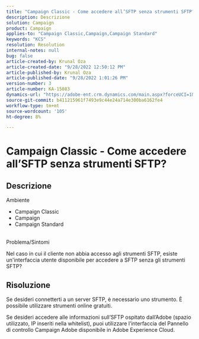 ```yaml
---
title: "Campaign Classic - Come accedere all’SFTP senza strumenti SFTP?"
description: Descrizione
solution: Campaign
product: Campaign
applies-to: "Campaign Classic,Campaign,Campaign Standard"
keywords: "KCS"
resolution: Resolution
internal-notes: null
bug: false
article-created-by: Krunal Oza
article-created-date: "9/28/2022 12:50:12 PM"
article-published-by: Krunal Oza
article-published-date: "9/28/2022 1:01:26 PM"
version-number: 3
article-number: KA-15083
dynamics-url: "https://adobe-ent.crm.dynamics.com/main.aspx?forceUCI=1&pagetype=entityrecord&etn=knowledgearticle&id=8537a612-2c3f-ed11-9db1-000d3a5c1bcc"
source-git-commit: b411215961f7493e9c44e24a714e300ba6162fe4
workflow-type: tm+mt
source-wordcount: '105'
ht-degree: 8%

---
```


# Campaign Classic - Come accedere all’SFTP senza strumenti SFTP?

## Descrizione

Ambiente<br>


- Campaign Classic
- Campaign
- Campaign Standard



<br>Problema/Sintomi<br>


Nel caso in cui il cliente non abbia accesso agli strumenti SFTP, esiste un&#39;interfaccia utente disponibile per accedere a SFTP senza gli strumenti SFTP?




## Risoluzione


Se desideri connetterti a un server SFTP, è necessario uno strumento. È possibile utilizzare strumenti online gratuiti.

Se desideri accedere alle informazioni sull’SFTP ospitato dall’Adobe (spazio utilizzato, IP inseriti nella whitelist), puoi utilizzare l’interfaccia del Pannello di controllo Campaign Adobe disponibile in Adobe Experience Cloud.
